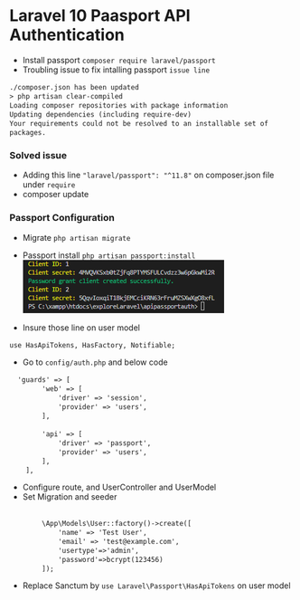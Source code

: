 # Laravel 10 Paasport API Authentication
* Install passport ```composer require laravel/passport```
* Troubling issue to fix intalling passport ```issue line```
```
./composer.json has been updated
> php artisan clear-compiled
Loading composer repositories with package information
Updating dependencies (including require-dev)
Your requirements could not be resolved to an installable set of packages.
```

### Solved issue 
* Adding this line ```"laravel/passport": "^11.8"``` on composer.json file under ```require```
* composer update
### Passport Configuration 
* Migrate ```php artisan migrate```
* Passport install ```php artisan passport:install```
![alt text](image.png)

* Insure those line on user model
```
use HasApiTokens, HasFactory, Notifiable;
```
* Go to ```config/auth.php``` and below code
```
  'guards' => [
        'web' => [
            'driver' => 'session',
            'provider' => 'users',
        ],

        'api' => [
            'driver' => 'passport',
            'provider' => 'users',
        ],
    ],
```
* Configure route, and UserController and UserModel
* Set Migration and seeder
```

        \App\Models\User::factory()->create([
            'name' => 'Test User',
            'email' => 'test@example.com',
            'usertype'=>'admin',
            'password'=>bcrypt(123456)
        ]);
```
* Replace Sanctum by ```use Laravel\Passport\HasApiTokens``` on user model

